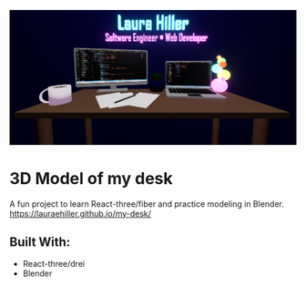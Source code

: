 ![Alt text](DeskImg.png?raw=true "3D Model of my desk")

# 3D Model of my desk

A fun project to learn React-three/fiber and practice modeling in Blender.
https://lauraehiller.github.io/my-desk/

## Built With:

- React-three/drei
- Blender
